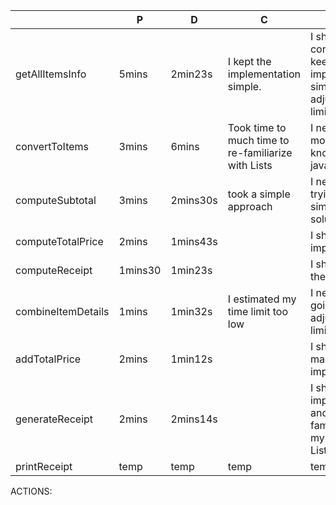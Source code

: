 |     | P |  D |  C |  A |  
| ----------- | ----------- | ----------- | ----------- | ----------- |
| getAllItemsInfo  | 5mins   | 2min23s  | I kept the implementation simple. | I should continue to keep the implementation simple and adjust time limit. |
| convertToItems  | 3mins       | 6mins       | Took time to much time to re-familiarize with Lists     | I need to get more knowledge on java Lists.  |
| computeSubtotal   | 3mins       | 2mins30s       | took a simple approach   | I need to keep trying to use simple solutions       |
| computeTotalPrice   | 2mins       | 1mins43s       |     | I should keep improving time    |
| computeReceipt   | 1mins30       | 1min23s     |       | I should keep the good time    |
| combineItemDetails  | 1mins       | 1min32s       | I estimated my time limit too low       | I need to keep going faster or adjust my time limit       |
| addTotalPrice  | 2mins       | 1min12s      |        | I should maintain improvements       |
| generateReceipt   | 2mins       | 2mins14s       |        | I should keep improvements and still familiarize myself with Lists       |
| printReceipt   | temp       | temp       | temp       | temp       |

ACTIONS: 